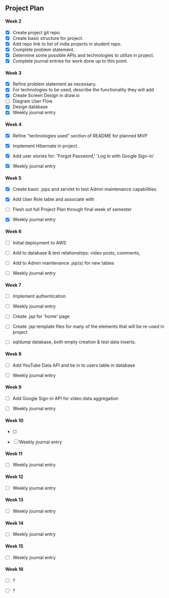 ## Project Plan

#### Week 2

- [x] Create project git repo. 
- [x] Create basic structure for project.
- [x] Add repo link to list of indie projects in student repo.
- [x] Complete problem statement.
- [x] Determine some possible APIs and technologies to utilize in project.
- [x] Complete journal entries for work done up to this point.

#### Week 3

- [x] Refine problem statement as necessary.
- [X] For technologies to be used, describe the functionality they will add
- [x] Create Screen Design in draw.io
- [ ] Diagram User Flow
- [X] Design database 
- [x] Weekly journal entry

#### Week 4

- [X] Refine "technologies used" section of README for planned MVP
- [X] Implement Hibernate in project.
- [X] Add user stories for: 'Forgot Password,' 'Log in with Google Sign-in'
- [x] Weekly journal entry


#### Week 5

- [X] Create basic .jsps and servlet to test Admin maintenance capabilities.
- [X] Add User Role table and associate with 
- [ ] Flesh out full Project Plan through final week of semester
- [x] Weekly journal entry



#### Week 6

- [ ] Initial deployment to AWS
- [ ] Add to database & test relationships: video posts, comments, 
- [ ] Add to Admin maintenance .jsp(s) for new tables
- [ ] Weekly journal entry


#### Week 7

- [ ] Implement authentication
- [ ] Weekly journal entry
- [ ] Create .jsp for 'home' page
- [ ] Create .jsp template files for many of the elements that will be re-used in project
- [ ] sqldump database, both empty creation & test data inserts.


#### Week 8

- [ ] Add YouTube Data API and tie in to users table in database
- [ ] Weekly journal entry


#### Week 9

- [ ] Add Google Sign-in API for video data aggregation
- [ ] Weekly journal entry


#### Week 10

- [ ]
- [ ] Weekly journal entry


#### Week 11

- [ ] Weekly journal entry


#### Week 12

- [ ] Weekly journal entry


#### Week 13

- [ ] Weekly journal entry


#### Week 14

- [ ] Weekly journal entry


#### Week 15

- [ ] Weekly journal entry


#### Week 16

- [ ] ?
- [ ] ?



